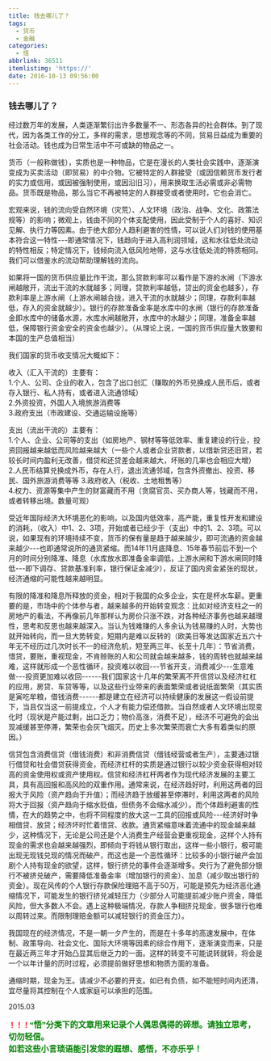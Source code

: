 ```yaml
---
title: 钱去哪儿了？
tags:
  - 货币
  - 金融
categories:
  - 悟
abbrlink: 36511
itemlistimg: 'https://'
date: 2016-10-13 09:56:00
---
```


### 钱去哪儿了？

经过数万年的发展，人类逐渐繁衍出许多数量不一、形态各异的社会群体。到了现代，因为各类工作的分工，多样的需求，思想观念等的不同，贸易日益成为重要的社会活动。钱也成为日常生活中不可或缺的物品之一。  

货币（一般称做钱），实质也是一种物品，它是在漫长的人类社会实践中，逐渐演变成为买卖活动（即贸易）的中介物。它被特定的人群接受（或因信赖货币发行者的实力或信用，或因被强制使用，或因沿旧习），用来换取生活必需或非必需物品。货币既是物品，那么当它不再被特定的人群接受或者使用时，它也会消亡。  

宏观来说，钱的流向受自然环境（灾荒）、人文环境（政治、战争、文化、政策法规等）的影响；微观上，钱由不同的个体支配使用，因此受制于个人的喜好、知识见解、执行力等因素。由于绝大部分人趋利避害的性情，可以说人们对钱的使用基本符合这一特性---即通常情况下，钱趋向于进入高利润领域，这和水往低处流动的特性相反；特定情况下，钱倾向流入低风险地带，这与水往低处流的特质相同。我们可以借鉴水的流动帮助理解钱的流向。  

如果将一国的货币供应量比作干流，那么贷款利率可以看作是下游的水闸（下游水闸越敞开，流出干流的水就越多；同理，贷款利率越低，贷出的资金也越多），存款利率是上游水闸（上游水闸越合拢，进入干流的水就越少；同理，存款利率越低，存入的资金就越少）。银行的存款准备金率是水库中的水闸（银行的存款准备金即水库中的储备水源，水库水闸越敞开，水库中的水越少；同理，准备金率越低，保障银行资金安全的资金也越少）。（从理论上说，一国的货币供应量大致要和本国的生产总值相当）

我们国家的货币收支情况大概如下：  

收入（汇入干流的）主要有：  
1.个人、公司、企业的收入，包含了出口创汇（赚取的外币兑换成人民币后，或者存入银行、私人持有，或者进入流通领域）  
2.外资投资，外国人入境旅游消费等  
3.政府支出（市政建设、交通运输设施等）  

支出（流出干流的）主要有：  
1.个人、企业、公司等的支出（如房地产、钢材等等低效率、重复建设的行业，投资回报越来越低而风险越来越大（一些个人或者企业贷款者，以借新贷还旧贷，若较长时间内盈利无改善，借贷和还贷差会越来越大，坏账的几率也会相应大增）  
2.人民币结算兑换成外币，存在人行，退出流通邻域，包含外资撤出、投资、移民、国外旅游消费等等
3.政府收入（税收、土地租售等）  
4.权力、资源等集中产生的财富藏而不用（贪腐官员、买办商人等，钱藏而不用，或者转移出境。数量可观）  

受近年国际经济大环境恶化的影响，以及国内低效率，高产能，重复性开发和建设的消耗，（收入）中1、2、3项，开始或者已经少于（支出）中的1、2、3项。可以说，如果现有的环境持续不变，货币的保有量是趋于越来越少，即可流通的资金越来越少---也即通常说所的通货紧缩。而14年11月底降息、15年春节前后不到一个月的时间分别降准、降息（水库放水即准备金率调低，上游水闸和下游水闸同时降低---即下调存、贷款基准利率，银行保证金减少），反证了国内资金紧张的现状，经济通缩的可能性越来越明显。  

有限的降准和降息所释放的资金，相对于我国的众多企业，实在是杯水车薪。更重要的是，市场中的个体参与者，越来越多的开始转变观念：比如对经济支柱之一的房地产的看法，不再像前几年那样认为房价只涨不跌，对各种经济事务也越来越理性，思考和反思也越来越深入。当认为钱难赚的人多余认为钱易赚的人时，大势也就开始转向，而一旦大势转变，短期内是难以反转的（欧美日等发达国家近五六十年无不经历过几次时长不一的经济危机，短至两三年、长至十几年）：节省消费，惜贷，要账，重视现金，不肯赊账的人和公司就会越来越多，钱的周转也就越来越难，这样就形成一个恶性循环，投资难以收回---节省开支，消费减少---生意难做---投资更加难以收回------我们国家这十几年的繁荣离不开信贷以及经济杠杠的应用，房贷、车贷等等，以及这些行业带来的表面繁荣或者说纸面繁荣（其实质是寅吃牟粮，借钱消费------都是建立在经济可以持续健康的发展这一假设前提下，当且仅当这一前提成立，个人才有能力偿还借款。当自然或者人文环境出现变化时（现状是产能过剩，出口乏力；物价高涨，消费不足），经济不可避免的会出现减缓甚至停滞，繁荣也会灰飞烟灭。历史上多次繁荣而衰亡大多有着类似的原因。）  

信贷包含消费信贷（借钱消费）和非消费信贷（借钱经营或者生产），主要通过银行借贷和社会借贷获得资金，而经济杠杆的实质是通过银行以较少资金获得相对较高的资金使用权或资产使用权。信贷和经济杠杆两者作为现代经济发展的主要工具，具有高回报和高风险的双重作用。通常来说，在经济趋好时，利用这两者的回报大于风险（资产趋向于升值）；而经济趋于放缓甚至停滞时，利用这两者的风险将大于回报（资产趋向于缩水贬值，但债务不会缩水减少）。而个体趋利避害的性情，在大的趋势之中，也将不同程度的放大这一工具的回报或风险---经济好时争相借贷、放贷；经济坏时忙着惜贷、收款。通货紧缩意味着流通中的现金越来越少，这种情况下，无论是公司还是个人消费生产经营会更重视现金，这样个人持有现金的需求也会越来越强烈，即倾向于将钱从银行取出，这样一些小银行，极可能出现无现钱兑现的情况而破产，而这也是一个恶性循环：比较多的小银行破产会加剧个人持有现金的欲望，这样，银行挤兑的事件会逐渐增多。央行为了避免部分银行不被挤兑破产，需要降低准备金率（增加银行的资金）、加息（减少取出银行的资金）。现在风传的个人银行存款保险理赔不高于50万，可能是预先为经济恶化通缩情况下，可能发生的银行挤兑减轻压力（少部分人可能提前减少账户资金，降低风险，但大多数人不会。遇上这种极端情况，存款人争相挤兑现金，很多银行也难以周转过来。而限制理赔金额可以减轻银行的资金压力）。  

我国现在的经济情况，不是一朝一夕产生的，而是在十多年的高速发展中，在体制、政策导向、社会文化、国际大环境等因素的综合作用下，逐渐演变而来，只是在最近两三年才开始凸显其后继乏力的一面。这样的转变不可能说转就转，将会是一个以年计量的历时过程，必须提前做好思想和物质方面的准备。  

通缩时期，现金为王。请减少不必要的开支。如已有负债，如不能短时间内还清，宜尽量将其控制在个人或家庭可以承担的范围。  

2015.03


**<font color=red>！！！</font><font color=green face=微软雅黑 size=3>“悟”分类下的文章用来记录个人偶思偶得的碎想。请独立思考，切勿轻信。  
如若这些小言琐语能引发您的遐想、感悟，不亦乐乎！</font>**